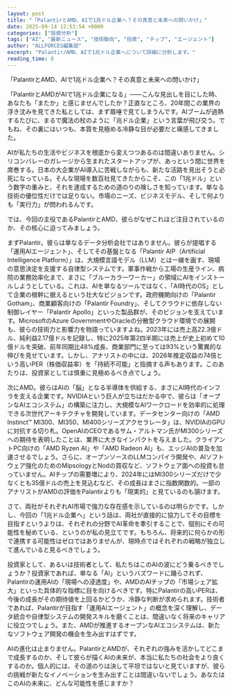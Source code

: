 ```yaml
---
layout: post
title: "「PalantirとAMD、AIで1兆ドル企業へ？その真意と未来への問いかけ」"
date: 2025-09-14 12:53:54 +0000
categories: ["投資分析"]
tags: ["AI", "最新ニュース", "技術動向", "投資", "チップ", "エージェント"]
author: "ALLFORCES編集部"
excerpt: "Palantir/AMD、AIで1兆ドル企業へについて詳細に分析します。"
reading_time: 8
---
```


「PalantirとAMD、AIで1兆ドル企業へ？その真意と未来への問いかけ」

「PalantirとAMDがAIで1兆ドル企業になる」――こんな見出しを目にした時、あなたも「またか」と感じませんでしたか？正直なところ、20年間この業界の浮き沈みを見てきた私としては、まず眉唾で見てしまうんです。AIブームが過熱するたびに、まるで魔法の杖のように「兆ドル企業」という言葉が飛び交う。でもね、その裏にはいつも、本質を見極める冷静な目が必要だと痛感してきました。

AIが私たちの生活やビジネスを根底から変えつつあるのは間違いありません。シリコンバレーのガレージから生まれたスタートアップが、あっという間に世界を席巻する。日本の大企業がAI導入に苦戦しながらも、新たな活路を見出そうと必死になっている。そんな現場を数百社見てきたからこそ、この「1兆ドル」という数字の重みと、それを達成するための道のりの険しさを知っています。単なる技術の優位性だけでは足りない。市場のニーズ、ビジネスモデル、そして何よりも「実行力」が問われるんです。

では、今回の主役であるPalantirとAMD、彼らがなぜこれほど注目されているのか、その核心に迫ってみましょう。

まずPalantir。彼らは単なるデータ分析会社ではありません。彼らが提唱する「運用AIエージェント」、そしてその基盤となる「Palantir AIP（Artificial Intelligence Platform）」は、大規模言語モデル（LLM）とは一線を画す、現場の意思決定を支援する自律型システムです。軍事作戦から工場の生産ライン、病院の業務効率化まで、まさに「ブルーカラーワーカー」の領域にAIをインストールしようとしている。これは、AIを単なるツールではなく、「AI時代のOS」として企業の根幹に据えるという壮大なビジョンです。政府機関向けの「Palantir Gotham」、商業顧客向けの「Palantir Foundry」、そしてクラウドに依存しない制御レイヤー「Palantir Apollo」といった製品群が、そのビジョンを支えています。MicrosoftのAzure GovernmentやOracleの分散型クラウド環境での展開も、彼らの技術力と影響力を物語っていますよね。2023年には売上高22.3億ドル、純利益2.17億ドルを記録し、特に2025年第2四半期には売上が史上初めて10億ドルを突破、前年同期比48%成長、商業部門に至っては93%という驚異的な伸びを見せています。しかし、アナリストの中には、2026年推定収益の74倍という高いPER（株価収益率）を「持続不可能」と指摘する声もあります。このあたりは、投資家としては慎重に見極めるべき点でしょう。

次にAMD。彼らはAIの「脳」となる半導体を供給する、まさにAI時代のインフラを支える企業です。NVIDIAという巨人が立ちはだかる中で、彼らは「オープンなAIエコシステム」の構築に注力し、大規模なAIワークロードを効率的に処理できる次世代アーキテクチャを開発しています。データセンター向けの「AMD Instinct™ MI300、MI350、MI400シリーズアクセラレータ」は、NVIDIAのGPUに対抗する切り札。OpenAIのCEOであるサム・アルトマン氏がMI300シリーズへの期待を表明したことは、業界に大きなインパクトを与えました。クライアントPC向けの「AMD Ryzen AI」や「AMD Radeon AI」も、エッジAIの普及を加速させるでしょう。さらに、オープンソースのLLMコンパイラ開発や、AIソフトウェア強化のためのMipsologyとNodの買収など、ソフトウェア面への投資も怠っていません。AIチップの需要増により、2024年にはMI300シリーズだけで少なくとも35億ドルの売上を見込むなど、その成長はまさに指数関数的。一部のアナリストがAMDの評価をPalantirよりも「現実的」と見ているのも頷けます。

さて、両社がそれぞれAI市場で強力な存在感を示しているのは明らかです。しかし、今回の「1兆ドル企業へ」という話は、両社が直接的に協力してその目標を目指すというよりは、それぞれの分野でAI革命を牽引することで、個別にその可能性を秘めている、というのが私の見立てです。もちろん、将来的に何らかの形で連携する可能性はゼロではありませんが、現時点ではそれぞれの戦略が独立して進んでいると見るべきでしょう。

投資家として、あるいは技術者として、私たちはこのAIの波にどう乗るべきでしょうか？投資家であれば、単なる「AI」というバズワードに踊らされず、Palantirの運用AIの「現場への浸透度」や、AMDのAIチップの「市場シェア拡大」といった具体的な指標に目を向けるべきです。特にPalantirの高いPERは、今後の成長がその期待値を上回るかどうか、冷静な判断が求められます。技術者であれば、Palantirが目指す「運用AIエージェント」の概念を深く理解し、データ統合や自律型システムの開発スキルを磨くことは、間違いなく将来のキャリアに役立つでしょう。また、AMDが推進するオープンなAIエコシステムは、新たなソフトウェア開発の機会を生み出すはずです。

AIの進化は止まりません。PalantirとAMDが、それぞれの強みを活かしてどこまで成長するのか、そして彼らが描くAIの未来が、本当に私たちの社会をより良くするのか。個人的には、その道のりは決して平坦ではないと見ていますが、彼らの挑戦が新たなイノベーションを生み出すことは間違いないでしょう。あなたはこのAIの未来に、どんな可能性を感じますか？

